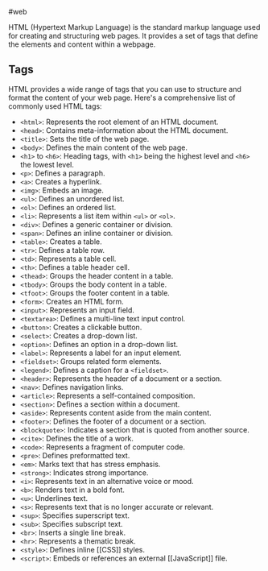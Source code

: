 #web

HTML (Hypertext Markup Language) is the standard markup language used for creating and structuring web pages. It provides a set of tags that define the elements and content within a webpage.

## Tags

HTML provides a wide range of tags that you can use to structure and format the content of your web page. Here's a comprehensive list of commonly used HTML tags:

- `<html>`: Represents the root element of an HTML document.
- `<head>`: Contains meta-information about the HTML document.
- `<title>`: Sets the title of the web page.
- `<body>`: Defines the main content of the web page.
- `<h1>` to `<h6>`: Heading tags, with `<h1>` being the highest level and `<h6>` the lowest level.
- `<p>`: Defines a paragraph.
- `<a>`: Creates a hyperlink.
- `<img>`: Embeds an image.
- `<ul>`: Defines an unordered list.
- `<ol>`: Defines an ordered list.
- `<li>`: Represents a list item within `<ul>` or `<ol>`.
- `<div>`: Defines a generic container or division.
- `<span>`: Defines an inline container or division.
- `<table>`: Creates a table.
- `<tr>`: Defines a table row.
- `<td>`: Represents a table cell.
- `<th>`: Defines a table header cell.
- `<thead>`: Groups the header content in a table.
- `<tbody>`: Groups the body content in a table.
- `<tfoot>`: Groups the footer content in a table.
- `<form>`: Creates an HTML form.
- `<input>`: Represents an input field.
- `<textarea>`: Defines a multi-line text input control.
- `<button>`: Creates a clickable button.
- `<select>`: Creates a drop-down list.
- `<option>`: Defines an option in a drop-down list.
- `<label>`: Represents a label for an input element.
- `<fieldset>`: Groups related form elements.
- `<legend>`: Defines a caption for a `<fieldset>`.
- `<header>`: Represents the header of a document or a section.
- `<nav>`: Defines navigation links.
- `<article>`: Represents a self-contained composition.
- `<section>`: Defines a section within a document.
- `<aside>`: Represents content aside from the main content.
- `<footer>`: Defines the footer of a document or a section.
- `<blockquote>`: Indicates a section that is quoted from another source.
- `<cite>`: Defines the title of a work.
- `<code>`: Represents a fragment of computer code.
- `<pre>`: Defines preformatted text.
- `<em>`: Marks text that has stress emphasis.
- `<strong>`: Indicates strong importance.
- `<i>`: Represents text in an alternative voice or mood.
- `<b>`: Renders text in a bold font.
- `<u>`: Underlines text.
- `<s>`: Represents text that is no longer accurate or relevant.
- `<sup>`: Specifies superscript text.
- `<sub>`: Specifies subscript text.
- `<br>`: Inserts a single line break.
- `<hr>`: Represents a thematic break.
- `<style>`: Defines inline [[CSS]] styles.
- `<script>`: Embeds or references an external [[JavaScript]] file.